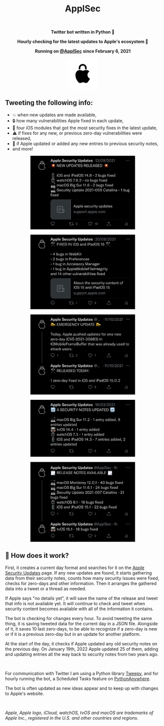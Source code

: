 <h1 align="center">ApplSec</h1>
<br>
<p align="center"><b>Twitter bot written in Python 🐍</b></p>
<p align="center"><b>Hourly checking for the latest updates to Apple's ecosystem 🔐</b></p>
<p align="center"><b>Running on <a href="https://twitter.com/ApplSec">@ApplSec</a> since February 6, 2021</b></p>
<p align="center"><img src="images/ApplSec.png" width=100></p>

## Tweeting the following info:

* 💥 when new updates are made available,
* 🔒 how many vulnerabilities Apple fixed in each update,
* 💉 four iOS modules that got the most security fixes in the latest update,
* ⚠️ if fixes for any new, or previous zero-day vulnerabilities were released,
* 🔄 if Apple updated or added any new entries to previous security notes,
* and more!

<p align="center"><img src="images/img1_dark.jpg" width=340></p>
<p align="center"><img src="images/img2_dark.jpg" width=340></p>
<p align="center"><img src="images/img3_dark.jpg" width=340></p>
<p align="center"><img src="images/img4_dark.jpg" width=340></p>
<p align="center"><img src="images/img6_dark.jpg" width=340></p>

## 🦾 How does it work?

First, it creates a current day format and searches for it on the [Apple Security Updates](https://support.apple.com/en-us/HT201222) page. If any new updates are found, it starts gathering data from their security notes, counts how many security issues were fixed, checks for zero-days and other information. Then it arranges the gathered data into a tweet or a thread as needed.

If Apple says "no details yet", it will save the name of the release and tweet that info is not available yet. It will continue to check and tweet when security content becomes available with all of the information it contains.

The bot is checking for changes every hour. To avoid tweeting the same thing, it is saving tweeted data for the current day in a JSON file. Alongside of it, it saves 10 last zero-days, to be able to recognize if a zero-day is new or if it is a previous zero-day but in an update for another platform.

At the start of the day, it checks if Apple updated any old security notes on the previous day. On January 19th, 2022 Apple updated 25 of them, adding and updating entries all the way back to security notes from two years ago.

<br>

For communication with Twitter I am using a Python library [Tweepy](https://github.com/tweepy/tweepy), and for hourly running the bot, a Scheduled Tasks feature on [PythonAnywhere](https://www.pythonanywhere.com/).

The bot is often updated as new ideas appear and to keep up with changes to Apple's website.

<br>

_Apple, Apple logo, iCloud, watchOS, tvOS and macOS are trademarks of Apple Inc., registered in the U.S. and other countries and regions._
